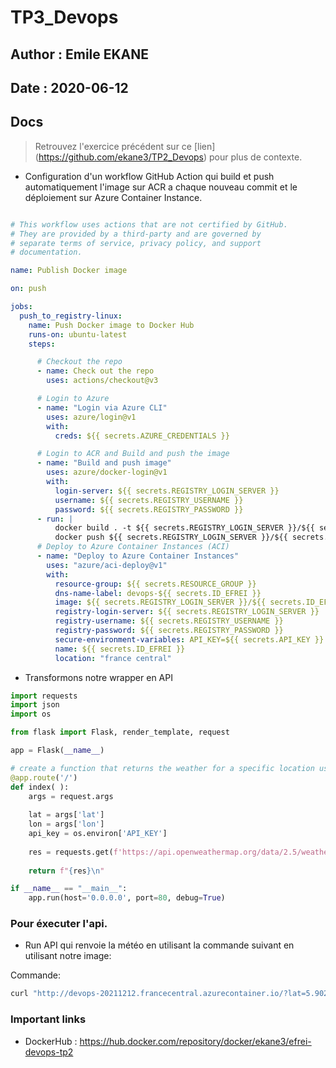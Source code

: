 # TP3_Devops
## Author : Emile EKANE
## Date : 2020-06-12

## Docs

> Retrouvez l'exercice précédent sur ce [lien] (https://github.com/ekane3/TP2_Devops) pour plus de contexte.

- Configuration d'un workflow GitHub Action qui build et push automatiquement l'image sur ACR a chaque nouveau commit et le déploiement sur Azure Container Instance.  

```yaml

# This workflow uses actions that are not certified by GitHub.
# They are provided by a third-party and are governed by
# separate terms of service, privacy policy, and support
# documentation.

name: Publish Docker image

on: push

jobs:
  push_to_registry-linux:
    name: Push Docker image to Docker Hub
    runs-on: ubuntu-latest
    steps:

      # Checkout the repo
      - name: Check out the repo
        uses: actions/checkout@v3

      # Login to Azure
      - name: "Login via Azure CLI"
        uses: azure/login@v1
        with:
          creds: ${{ secrets.AZURE_CREDENTIALS }}

      # Login to ACR and Build and push the image
      - name: "Build and push image"
        uses: azure/docker-login@v1
        with:
          login-server: ${{ secrets.REGISTRY_LOGIN_SERVER }}
          username: ${{ secrets.REGISTRY_USERNAME }}
          password: ${{ secrets.REGISTRY_PASSWORD }}
      - run: |
          docker build . -t ${{ secrets.REGISTRY_LOGIN_SERVER }}/${{ secrets.ID_EFREI }}:v1
          docker push ${{ secrets.REGISTRY_LOGIN_SERVER }}/${{ secrets.ID_EFREI }}:v1
      # Deploy to Azure Container Instances (ACI)
      - name: "Deploy to Azure Container Instances"
        uses: "azure/aci-deploy@v1"
        with:
          resource-group: ${{ secrets.RESOURCE_GROUP }}
          dns-name-label: devops-${{ secrets.ID_EFREI }}
          image: ${{ secrets.REGISTRY_LOGIN_SERVER }}/${{ secrets.ID_EFREI }}:v1
          registry-login-server: ${{ secrets.REGISTRY_LOGIN_SERVER }}
          registry-username: ${{ secrets.REGISTRY_USERNAME }}
          registry-password: ${{ secrets.REGISTRY_PASSWORD }}
          secure-environment-variables: API_KEY=${{ secrets.API_KEY }}
          name: ${{ secrets.ID_EFREI }}
          location: "france central"
```  

- Transformons notre wrapper en API
```python
import requests
import json
import os

from flask import Flask, render_template, request

app = Flask(__name__)

# create a function that returns the weather for a specific location using env lat and lon
@app.route('/')
def index( ):
    args = request.args
    
    lat = args['lat']
    lon = args['lon']
    api_key = os.environ['API_KEY']
    
    res = requests.get(f'https://api.openweathermap.org/data/2.5/weather?lat={lat}&lon={lon}&appid={api_key}').text
    
    return f"{res}\n"

if __name__ == "__main__":
    app.run(host='0.0.0.0', port=80, debug=True)
```

### Pour éxecuter l'api.

- Run API qui renvoie la météo en utilisant la commande suivant en utilisant notre image:  

Commande:
```cmd
curl "http://devops-20211212.francecentral.azurecontainer.io/?lat=5.902785&lon=102.754175"
```   


### Important links
- DockerHub : https://hub.docker.com/repository/docker/ekane3/efrei-devops-tp2  
